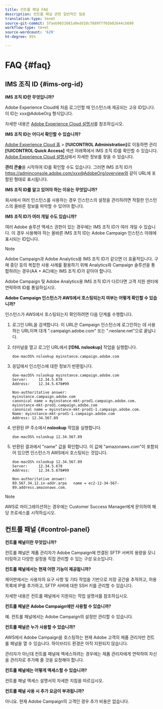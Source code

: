 ```yaml
---
title: 컨트롤 패널 FAQ
description: 컨트롤 패널 관련 일반적인 질문
translation-type: tm+mt
source-git-commit: 3faeb9651681a9edd18cf889fff65b02644cb690
workflow-type: tm+mt
source-wordcount: '629'
ht-degree: 95%

---
```



# FAQ {#faq}

## IMS 조직 ID {#ims-org-id}

**IMS 조직 ID란 무엇입니까?**

Adobe Experience Cloud에 처음 로그인할 때 인스턴스에 제공되는 고유 ID입니다. 이 ID는 xxx@AdobeOrg 형식입니다.

자세한 내용은 [Adobe Experience Cloud 설명서](https://marketing.adobe.com/resources/help/ko_KR/mcloud/organizations.html)를 참조하십시오.

**IMS 조직 ID는 어디서 확인할 수 있습니까?**

[Adobe Experience Cloud 홈](https://experiencecloud.adobe.com/) > **[!UICONTROL Administration]**&#x200B;로 이동하면 관리 **[!UICONTROL Quick Access]** 섹션 아래쪽에서 IMS 조직 ID를 확인할 수 있습니다. [Adobe Experience Cloud 설명서](https://marketing.adobe.com/resources/help/ko_KR/mcloud/organizations.html)에서 자세한 정보를 찾을 수 있습니다.

**관리 콘솔**&#x200B;을 시작하여 ID를 확인할 수도 있습니다. 그러면 IMS 조직 ID가 https://adminconsole.adobe.com/xxx@AdobeOrg/overview와 같이 URL에 포함된 형태로 표시됩니다.

**IMS 조직 ID를 알고 있어야 하는 이유는 무엇입니까?**

회사에서 여러 인스턴스를 사용하는 경우 인스턴스의 설정을 관리하려면 적절한 인스턴스의 올바른 정보를 파악할 수 있어야 합니다.

**IMS 조직 ID가 여러 개일 수도 있습니까?**

여러 Adobe 솔루션 액세스 권한이 있는 경우에는 IMS 조직 ID가 여러 개일 수 있습니다. 이 경우 사용해야 하는 올바른 IMS 조직 ID는 Adobe Campaign 인스턴스 아래에 표시되는 ID입니다.

>[!NOTE]
>
>Adobe Campaign과 Adobe Analytics용 IMS 조직 ID가 같으면 더 효율적입니다. 구매 중단 등의 복잡한 사용 사례를 활용하기 위해 Analytics와 Campaign 솔루션을 통합하려는 경우(AA + AC)에는 IMS 조직 ID가 같아야 합니다.
>
>Adobe Campaign 및 Adobe Analytics용 IMS 조직 ID가 다르다면 고객 지원 센터에 연락하여 ID를 통일하십시오.

**Adobe Campaign 인스턴스가 AWS에서 호스팅되는지 여부는 어떻게 확인할 수 있습니까?**

인스턴스가 AWS에서 호스팅되는지 확인하려면 다음 단계를 수행합니다.

1. 로그인 URL을 검색합니다. 이 URL은 Campaign 인스턴스에 로그인하는 데 사용하는 URL이며 대개 &quot;.campaign.adobe.com&quot; 또는 &quot;.neolane.net&quot;으로 끝납니다.
1. 터미널을 열고 로그인 URL에서 **[!DNL nslookup]** 작업을 실행합니다.

   `doe-macOS% nslookup myinstance.campaign.adobe.com`

1. 응답에서 인스턴스에 대한 정보가 반환됩니다.

   ```
   doe-macOS% nslookup myinstance.campaign.adobe.com
   Server:     12.34.5.678
   Address:    12.34.5.678#99
   
   Non-authoritative answer:
   myinstance.campaign.adobe.com
   canonical name = myinstance-mkt-prod1.campaign.adobe.com.
   myinstance-mkt-prod1.campaign.adobe.com
   canonical name = myinstance-mkt-prod1-1.campaign.adobe.com.
   Name: myinstance-mkt-prod1-1.campaign.adobe.com
   Address: 12.34.567.89
   ```

1. 반환된 IP 주소에서 **nslookup** 작업을 실행합니다.

   `doe-macOS% nslookup 12.34.567.89`

1. 반환된 결과에서 &quot;name&quot; 값을 확인합니다. 이 값에 &quot;amazonaws.com&quot;이 포함되어 있으면 인스턴스가 AWS에서 호스팅되는 것입니다.

   ```
   doe-macOS% nslookup 12.34.567.89
   Server:     12.34.5.678
   Address:    12.34.5.678#99
   
   Non-authoritative answer:
   89.567.34.12.in-addr.arpa   name = ec2-12-34-567-89.address.amazonaws.com.
   ```

>[!NOTE]
>
>AWS로 마이그레이션하는 경우에는 Customer Success Manager에게 문의하여 해당 프로세스를 시작하십시오.

## 컨트롤 패널 {#control-panel}

**컨트롤 패널이란 무엇입니까?**

컨트롤 패널은 제품 관리자가 Adobe Campaign에 연결된 SFTP 서버의 용량을 모니터링하고 다양한 설정을 직접 관리할 수 있는 구성 요소입니다.

**컨트롤 패널에서는 현재 어떤 기능이 제공됩니까?**

제어판에서는 사용자의 요구 사항 및 기타 작업을 기반으로 저장 공간을 추적하고, 허용 목록에 IP를 추가하고, SFTP 서버에 대한 SSH 키를 관리할 수 있습니다.

자세한 내용은 컨트롤 패널에서 지원되는 작업 설명서를 참조하십시오.

**컨트롤 패널은 Adobe Campaign에만 사용할 수 있습니까?**

예. 컨트롤 패널에서는 Adobe Campaign의 설정만 관리할 수 있습니다.

**컨트롤 패널은 누가 사용할 수 있습니까?**

AWS에서 Adobe Campaign을 호스팅하는 현재 Adobe 고객의 제품 관리자만 컨트롤 패널을 열 수 있습니다. 하이브리드 환경은 아직 지원되지 않습니다.

관리자가 아닌데 컨트롤 패널에 액세스하려는 경우에는 제품 관리자에게 연락하여 자신을 관리자로 추가해 줄 것을 요청해야 합니다.

**컨트롤 패널에는 어떻게 액세스할 수 있습니까?**

컨트롤 패널 액세스 설명서의 자세한 지침을 따르십시오.

**컨트롤 패널 사용 시 추가 요금이 부과됩니까?**

아니요. 현재 Adobe Campaign의 고객인 경우 추가 비용은 없습니다.
